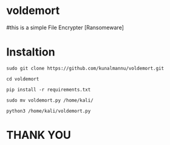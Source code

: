 # voldemort
#this is a simple File Encrypter [Ransomeware]
# Instaltion
```
sudo git clone https://github.com/kunalmannu/voldemort.git 
```
```
cd voldemort
```
```
pip install -r requirements.txt
```
```
sudo mv voldemort.py /home/kali/
```
```
python3 /home/kali/voldemort.py
```
# THANK YOU
